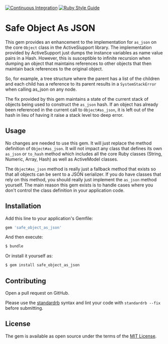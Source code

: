 [![Continuous Integration](https://github.com/bdurand/safe_object_as_json/actions/workflows/continuous_integration.yml/badge.svg)](https://github.com/bdurand/safe_object_as_json/actions/workflows/continuous_integration.yml)
[![Ruby Style Guide](https://img.shields.io/badge/code_style-standard-brightgreen.svg)](https://github.com/testdouble/standard)

# Safe Object As JSON

This gem provides an enhancement to the implementation for `as_json` on the core `Object` class in the ActiveSiupport library. The implementation provided by ActiveSupport just dumps the instance variables as name value pairs in a Hash. However, this is susceptible to infinite recursion when dumping an object that maintains references to other objects that then maintain back references to the original object.

So, for example, a tree structure where the parent has a list of the children and each child has a reference to its parent results in a `SystemStackError` when calling as_json on any node.

The fix provided by this gem maintains a state of the current stack of objects being used to construct the `as_json` hash. If an object has already been referenced in the current call to `Object#as_json`, it is left out of the hash in lieu of having it raise a stack level too deep error.

## Usage

No changes are needed to use this gem. It will just replace the method definition of `Object#as_json`. It will not impact any class that defines its own `as_json` or `to_hash` method which includes all the core Ruby classes (String, Numeric, Array, Hash) as well as ActiveModel classes.

The `Object#as_json` method is really just a fallback method that exists so that all objects can be sent to a JSON serializer. If you do have classes that rely on this method, you should really just implement the `as_json` method yourself. The main reason this gem exists is to handle cases where you don't control the class definition in your application code.

## Installation

Add this line to your application's Gemfile:

```ruby
gem 'safe_object_as_json'
```

And then execute:
```bash
$ bundle
```

Or install it yourself as:
```bash
$ gem install safe_object_as_json
```

## Contributing

Open a pull request on GitHub.

Please use the [standardrb](https://github.com/testdouble/standard) syntax and lint your code with `standardrb --fix` before submitting.

## License

The gem is available as open source under the terms of the [MIT License](https://opensource.org/licenses/MIT).
